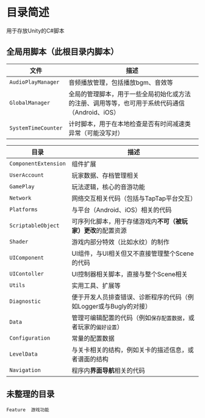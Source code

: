 # 目录简述
用于存放Unity的C#脚本

## 全局用脚本（此根目录内脚本）
文件 | 描述
--|--
`AudioPlayManager` | 音频播放管理，包括播放bgm、音效等
`GlobalManager` | 全局的管理脚本，用于一些全局初始化或方法的注册、调用等等，也可用于系统代码通信（Android、iOS）
`SystemTimeCounter` | 计时脚本，用于在本地检查是否有时间减速类异常（可能没写对）

目录 | 描述
--|--
`ComponentExtension` | 组件扩展
`UserAccount` | 玩家数据、存档管理相关
`GamePlay` | 玩法逻辑，核心的音游功能
`Network` | 网络交互相关代码（包括与TapTap平台交互）
`Platforms` | 与平台（Android、iOS）相关的代码
`ScriptableObject` | 可序列化脚本，用于存储游戏内**不可（被玩家）更改**的配置资源
`Shader` | 游戏内部分特效（比如水纹）的制作
`UIComponent` | UI组件，与UI相关但又不直接管理整个Scene的代码
`UIContoller` | UI控制器相关脚本，直接与整个Scene相关
`Utils` | 实用工具、扩展等
`Diagnostic` | 便于开发人员排查错误、诊断程序的代码（例如Logger或与Bugly的对接）
`Data` | 管理可编辑配置的代码（例如`保存配置数据`，或者玩家的`偏好设置`）
`Configuration` | 常量的配置数据
`LevelData` | 与关卡相关的结构，例如关卡的描述信息，或者谱面的结构
`Navigation` | 程序内**界面导航**相关的代码


## 未整理的目录
```
Feature  游戏功能
```